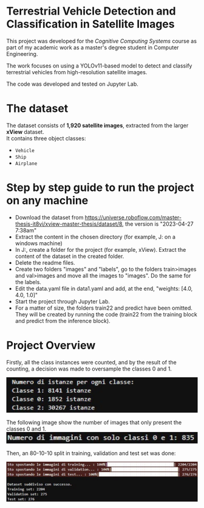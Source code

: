 # Terrestrial Vehicle Detection and Classification in Satellite Images

This project was developed for the *Cognitive Computing Systems* course as part of my academic work as a master's degree student in Computer Engineering.

The work focuses on using a YOLOv11-based model to detect and classify terrestrial vehicles from high-resolution satellite images.

The code was developed and tested on Jupyter Lab.

# The dataset
The dataset consists of **1,920 satellite images**, extracted from the larger **xView** dataset.  
It contains three object classes:
- `Vehicle`
- `Ship`
- `Airplane`

# Step by step guide to run the project on any machine

  - Download the dataset from https://universe.roboflow.com/master-thesis-it8vi/xview-master-thesis/dataset/8, the version is "2023-04-27 7:38am"
  - Extract the content in the chosen directory (for example, J: on a windows machine)
  - In J:, create a folder for the project (for example, xView). Extract the content of the dataset in the created folder.
  - Delete the readme files.
  - Create two folders "images" and "labels", go to the folders train>images and val>images and move all the images to "images". Do the same for the labels.
  - Edit the data.yaml file in data1.yaml and add, at the end, "weights: [4.0, 4.0, 1.0]"
  - Start the project through Jupyter Lab.
  - For a matter of size, the folders train22 and predict have been omitted. They will be created by running the code (train22 from the training block and predict from the inference block).

# Project Overview

Firstly, all the class instances were counted, and by the result of the counting, a decision was made to oversample the classes 0 and 1.

![](assets/1classcount.png)

The following image show the number of images that only present the classes 0 and 1.
![](assets/2numimg0and1.png)

Then, an 80-10-10 split in training, validation and test set was done:

![](assets/3trainvaltestsplit.png)


